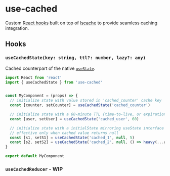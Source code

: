 # use-cached

Custom [React hooks](https://reactjs.org/docs/hooks-custom.html) built on top of [lscache](https://github.com/pamelafox/lscache) to provide seamless caching integration.

## Hooks

### `useCachedState(key: string, ttl?: number, lazy?: any)`

Cached counterpart of the native [`useState`](https://reactjs.org/docs/hooks-state.html).

```jsx
import React from 'react'
import { useCachedState } from 'use-cached'


const MyComponent = (props) => {
  // initialize state with value stored in 'cached_counter' cache key
  const [counter, setCounter] = useCachedState('cached_counter')

  // initialize state with a 60-minute TTL (time-to-live, or expiration time)
  const [user, setUser] = useCachedState('cached_user', 60)

  // initialize state with a initialState mirroring useState interface
  // effective only when cached value returns null
  const [s1, setS1] = useCachedState('cached_1', null, 5)
  const [s2, setS2] = useCachedState('cached_2', null, () => heavy(...args))
}

export default MyComponent
```

### `useCachedReducer` - WIP
